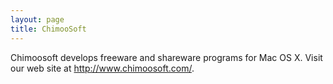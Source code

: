 ```yaml
---
layout: page
title: ChimooSoft
---
```


Chimoosoft develops freeware and shareware programs for Mac OS X.  Visit our web site at http://www.chimoosoft.com/.

